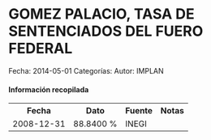 GOMEZ PALACIO, TASA DE SENTENCIADOS DEL FUERO FEDERAL
=====

Fecha: 2014-05-01
Categorías: 
Autor: IMPLAN

#### Información recopilada

<table class="table table-hover table-bordered">
  <tr><th>Fecha</th><th>Dato</th><th>Fuente</th><th>Notas</th></tr>
  <tr><td>2008-12-31</td><td>88.8400 %</td><td>INEGI</td><td></td></tr>
</table>
